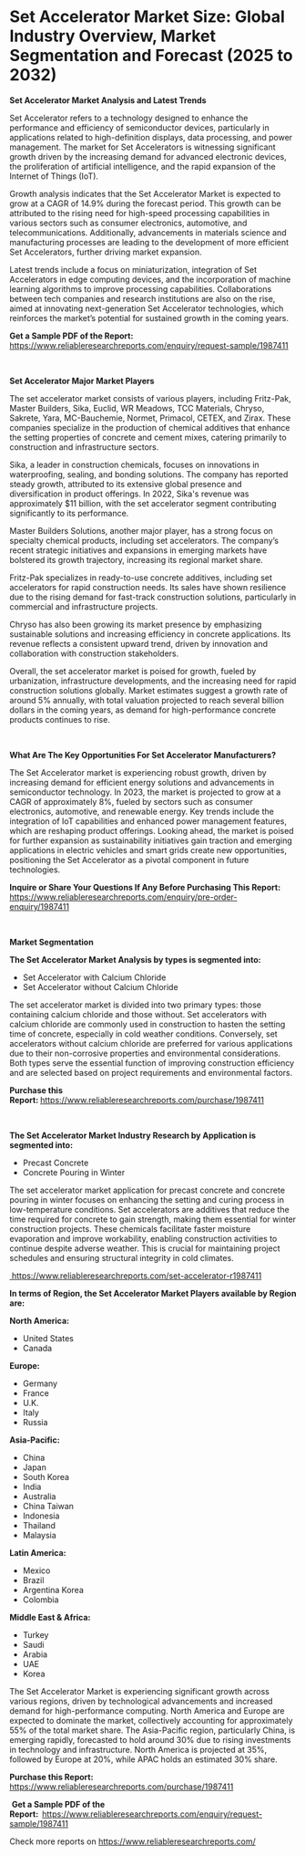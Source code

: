 <p><h1>Set Accelerator Market Size: Global Industry Overview, Market Segmentation and Forecast (2025 to 2032)</h1></p><p><strong>Set Accelerator Market Analysis and Latest Trends</strong></p>
<p><p>Set Accelerator refers to a technology designed to enhance the performance and efficiency of semiconductor devices, particularly in applications related to high-definition displays, data processing, and power management. The market for Set Accelerators is witnessing significant growth driven by the increasing demand for advanced electronic devices, the proliferation of artificial intelligence, and the rapid expansion of the Internet of Things (IoT). </p><p>Growth analysis indicates that the Set Accelerator Market is expected to grow at a CAGR of 14.9% during the forecast period. This growth can be attributed to the rising need for high-speed processing capabilities in various sectors such as consumer electronics, automotive, and telecommunications. Additionally, advancements in materials science and manufacturing processes are leading to the development of more efficient Set Accelerators, further driving market expansion. </p><p>Latest trends include a focus on miniaturization, integration of Set Accelerators in edge computing devices, and the incorporation of machine learning algorithms to improve processing capabilities. Collaborations between tech companies and research institutions are also on the rise, aimed at innovating next-generation Set Accelerator technologies, which reinforces the market’s potential for sustained growth in the coming years.</p></p>
<p><strong>Get a Sample PDF of the Report:&nbsp;</strong> <a href="https://www.reliableresearchreports.com/enquiry/request-sample/1987411?utm_campaign=2251&utm_medium=2&utm_source=Github&utm_content=ia&utm_term=01042025&utm_id=set-accelerator">https://www.reliableresearchreports.com/enquiry/request-sample/1987411</a></p>
<p>&nbsp;</p>
<p><strong>Set Accelerator Major Market Players</strong></p>
<p><p>The set accelerator market consists of various players, including Fritz-Pak, Master Builders, Sika, Euclid, WR Meadows, TCC Materials, Chryso, Sakrete, Yara, MC-Bauchemie, Normet, Primacol, CETEX, and Zirax. These companies specialize in the production of chemical additives that enhance the setting properties of concrete and cement mixes, catering primarily to construction and infrastructure sectors.</p><p>Sika, a leader in construction chemicals, focuses on innovations in waterproofing, sealing, and bonding solutions. The company has reported steady growth, attributed to its extensive global presence and diversification in product offerings. In 2022, Sika's revenue was approximately $11 billion, with the set accelerator segment contributing significantly to its performance.</p><p>Master Builders Solutions, another major player, has a strong focus on specialty chemical products, including set accelerators. The company’s recent strategic initiatives and expansions in emerging markets have bolstered its growth trajectory, increasing its regional market share.</p><p>Fritz-Pak specializes in ready-to-use concrete additives, including set accelerators for rapid construction needs. Its sales have shown resilience due to the rising demand for fast-track construction solutions, particularly in commercial and infrastructure projects.</p><p>Chryso has also been growing its market presence by emphasizing sustainable solutions and increasing efficiency in concrete applications. Its revenue reflects a consistent upward trend, driven by innovation and collaboration with construction stakeholders.</p><p>Overall, the set accelerator market is poised for growth, fueled by urbanization, infrastructure developments, and the increasing need for rapid construction solutions globally. Market estimates suggest a growth rate of around 5% annually, with total valuation projected to reach several billion dollars in the coming years, as demand for high-performance concrete products continues to rise.</p></p>
<p>&nbsp;</p>
<p><strong>What Are The Key Opportunities For Set Accelerator Manufacturers?</strong></p>
<p><p>The Set Accelerator market is experiencing robust growth, driven by increasing demand for efficient energy solutions and advancements in semiconductor technology. In 2023, the market is projected to grow at a CAGR of approximately 8%, fueled by sectors such as consumer electronics, automotive, and renewable energy. Key trends include the integration of IoT capabilities and enhanced power management features, which are reshaping product offerings. Looking ahead, the market is poised for further expansion as sustainability initiatives gain traction and emerging applications in electric vehicles and smart grids create new opportunities, positioning the Set Accelerator as a pivotal component in future technologies.</p></p>
<p><strong>Inquire or Share Your Questions If Any Before Purchasing This Report:</strong> <a href="https://www.reliableresearchreports.com/enquiry/pre-order-enquiry/1987411?utm_campaign=2251&utm_medium=2&utm_source=Github&utm_content=ia&utm_term=01042025&utm_id=set-accelerator">https://www.reliableresearchreports.com/enquiry/pre-order-enquiry/1987411</a></p>
<p>&nbsp;</p>
<p><strong>Market Segmentation</strong></p>
<p><strong>The Set Accelerator Market Analysis by types is segmented into:</strong></p>
<p><ul><li>Set Accelerator with Calcium Chloride</li><li>Set Accelerator without Calcium Chloride</li></ul></p>
<p><p>The set accelerator market is divided into two primary types: those containing calcium chloride and those without. Set accelerators with calcium chloride are commonly used in construction to hasten the setting time of concrete, especially in cold weather conditions. Conversely, set accelerators without calcium chloride are preferred for various applications due to their non-corrosive properties and environmental considerations. Both types serve the essential function of improving construction efficiency and are selected based on project requirements and environmental factors.</p></p>
<p><strong>Purchase this Report:&nbsp;</strong><a href="https://www.reliableresearchreports.com/purchase/1987411?utm_campaign=2251&utm_medium=2&utm_source=Github&utm_content=ia&utm_term=01042025&utm_id=set-accelerator">https://www.reliableresearchreports.com/purchase/1987411</a></p>
<p>&nbsp;</p>
<p><strong>The Set Accelerator Market Industry Research by Application is segmented into:</strong></p>
<p><ul><li>Precast Concrete</li><li>Concrete Pouring in Winter</li></ul></p>
<p><p>The set accelerator market application for precast concrete and concrete pouring in winter focuses on enhancing the setting and curing process in low-temperature conditions. Set accelerators are additives that reduce the time required for concrete to gain strength, making them essential for winter construction projects. These chemicals facilitate faster moisture evaporation and improve workability, enabling construction activities to continue despite adverse weather. This is crucial for maintaining project schedules and ensuring structural integrity in cold climates.</p></p>
<p><a href="https://www.reliableresearchreports.com/set-accelerator-r1987411?utm_campaign=2251&utm_medium=2&utm_source=Github&utm_content=ia&utm_term=01042025&utm_id=set-accelerator">&nbsp;https://www.reliableresearchreports.com/set-accelerator-r1987411</a></p>
<p><strong>In terms of Region, the Set Accelerator Market Players available by Region are:</strong></p>
<p>
    <p> <strong> North America: </strong>
        <ul>
            <li>United States</li>
            <li>Canada</li>
        </ul>
        </p> 
    <p> <strong> Europe: </strong>
        <ul>
            <li>Germany</li>
            <li>France</li>
            <li>U.K.</li>
            <li>Italy</li>
            <li>Russia</li>
        </ul>
        </p> 
    <p> <strong> Asia-Pacific: </strong>
        <ul>
            <li>China</li>
            <li>Japan</li>
            <li>South Korea</li>
            <li>India</li>
            <li>Australia</li>
            <li>China Taiwan</li>
            <li>Indonesia</li>
            <li>Thailand</li>
            <li>Malaysia</li>
        </ul>
        </p> 
    <p> <strong> Latin America: </strong>
        <ul>
            <li>Mexico</li>
            <li>Brazil</li>
            <li>Argentina Korea</li>
            <li>Colombia</li>
        </ul>
        </p> 
    <p> <strong> Middle East & Africa: </strong>
        <ul>
            <li>Turkey</li>
            <li>Saudi</li>
            <li>Arabia</li>
            <li>UAE</li>
            <li>Korea</li>
        </ul>
    </p>
    </p>
<p><p>The Set Accelerator Market is experiencing significant growth across various regions, driven by technological advancements and increased demand for high-performance computing. North America and Europe are expected to dominate the market, collectively accounting for approximately 55% of the total market share. The Asia-Pacific region, particularly China, is emerging rapidly, forecasted to hold around 30% due to rising investments in technology and infrastructure. North America is projected at 35%, followed by Europe at 20%, while APAC holds an estimated 30% share.</p></p>
<p><strong>Purchase this Report: </strong><a href="https://www.reliableresearchreports.com/purchase/1987411?utm_campaign=2251&utm_medium=2&utm_source=Github&utm_content=ia&utm_term=01042025&utm_id=set-accelerator">https://www.reliableresearchreports.com/purchase/1987411</a></p>
<p>&nbsp;<strong>Get a Sample PDF of the Report:&nbsp;&nbsp;</strong><a href="https://www.reliableresearchreports.com/enquiry/request-sample/1987411?utm_campaign=2251&utm_medium=2&utm_source=Github&utm_content=ia&utm_term=01042025&utm_id=set-accelerator">https://www.reliableresearchreports.com/enquiry/request-sample/1987411</a></p>
<p><strong></strong></p>
<p>Check more reports on <a href="https://www.reliableresearchreports.com/?utm_campaign=2251&utm_medium=2&utm_source=Github&utm_content=ia&utm_term=01042025&utm_id=set-accelerator">https://www.reliableresearchreports.com/</a></p>